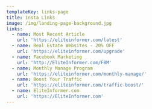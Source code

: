 ```yaml
---
templateKey: links-page
title: Insta Links
image: /img/landing-page-background.jpg
links:
  - name: Most Recent Article
    url: 'https://eliteinformer.com/latest'
  - name: Real Estate Websites - 20% OFF
    url: 'https://eliteinformer.com/upgrade'
  - name: Facebook Marketing
    url: 'http://EliteInformer.com/FBM'
  - name: Monthly Manage Program
    url: 'https://eliteinformer.com/monthly-manage/'
  - name: Boost Your Traffic
    url: 'https://eliteinformer.com/traffic-boost/'
  - name: EliteInformer.com
    url: 'https://EliteInformer.com'
---
```


